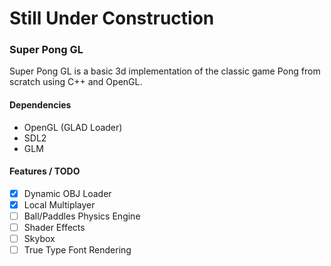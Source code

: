 # Still Under Construction
### Super Pong GL

Super Pong GL is a basic 3d implementation of the classic game Pong from scratch using C++ and OpenGL.

#### Dependencies
- OpenGL (GLAD Loader)
- SDL2
- GLM

#### Features / TODO
- [x] Dynamic OBJ Loader
- [x] Local Multiplayer
- [ ] Ball/Paddles Physics Engine
- [ ] Shader Effects
- [ ] Skybox
- [ ] True Type Font Rendering